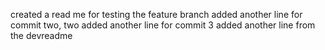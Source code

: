 created a read me for testing the feature branch
added another line for commit two, two
added another line for commit 3
added another line from the devreadme
